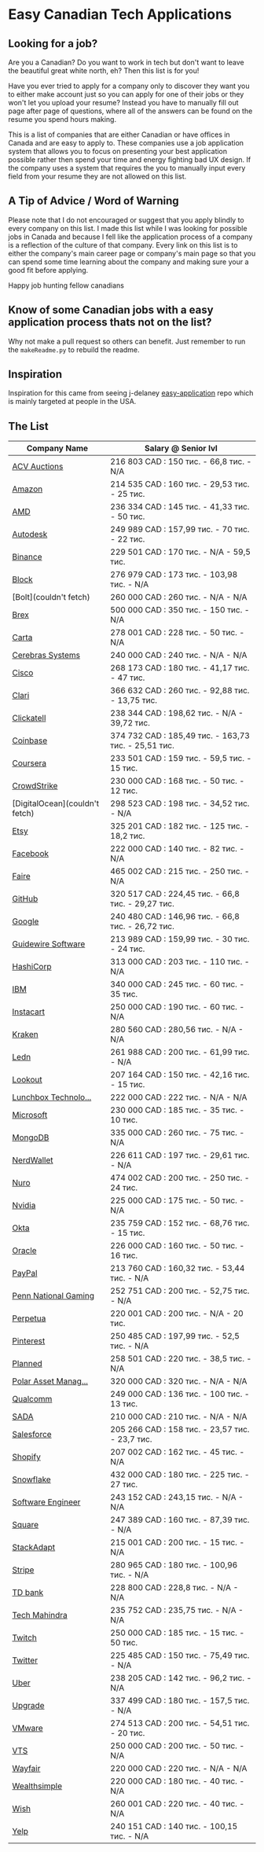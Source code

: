 # Easy Canadian Tech Applications

## Looking for a job?
Are you a Canadian? Do you want to work in tech but don't want to leave the beautiful great white north, eh? Then this list is for you!

Have you ever tried to apply for a company only to discover they want you to either make account just so you can apply for one of their jobs or they won't let you upload your resume? Instead you have to manually fill out page after page of questions, where all of the answers can be found on the resume you spend hours making.

This is a list of companies that are either Canadian or have offices in Canada and are easy to apply to. These companies use a job application system that allows you to focus on presenting your best application possible rather then spend your time and energy fighting bad UX design. If the company uses a system that requires the you to manually input every field from your resume they are not allowed on this list.

## A Tip of Advice / Word of Warning
Please note that I do not encouraged or suggest that you apply blindly to every company on this list. I made this list while I was looking for possible jobs in Canada and because I fell like the application process of a company is a reflection of the culture of that company. Every link on this list is to either the company's main career page or company's main page so that you can spend some time learning about the company and making sure your a good fit before applying.

Happy job hunting fellow canadians

## Know of some Canadian jobs with a easy application process thats not on the list? 
Why not make a pull request so others can benefit. Just remember to run the ```makeReadme.py``` to rebuild the readme.

## Inspiration 
Inspiration for this came from seeing j-delaney [easy-application](https://github.com/j-delaney/easy-application) repo which is mainly targeted at people in the USA. 


## 
## The List
<!-- BEGIN DATA -->
| Company Name | Salary @ Senior lvl |
| --- | --- |
| [ACV Auctions](https://www.acvauctions.com/careers) | 216 803 CAD : 150 тис. - 66,8 тис. - N/A |
| [Amazon](https://www.amazon.jobs/) | 214 535 CAD : 160 тис. - 29,53 тис. - 25 тис. |
| [AMD](https://careers.amd.com/) | 236 334 CAD : 145 тис. - 41,33 тис. - 50 тис. |
| [Autodesk](https://www.autodesk.com/careers/overview) | 249 989 CAD : 157,99 тис. - 70 тис. - 22 тис. |
| [Binance](https://www.binance.com/en/careers/job-openings) | 229 501 CAD : 170 тис. - N/A - 59,5 тис. |
| [Block](https://block.xyz/careers) | 276 979 CAD : 173 тис. - 103,98 тис. - N/A |
| [Bolt](couldn't fetch) | 260 000 CAD : 260 тис. - N/A - N/A |
| [Brex](https://www.brex.com/careers) | 500 000 CAD : 350 тис. - 150 тис. - N/A |
| [Carta](https://carta.com/careers/) | 278 001 CAD : 228 тис. - 50 тис. - N/A |
| [Cerebras Systems](https://www.cerebras.net/join-us/) | 240 000 CAD : 240 тис. - N/A - N/A |
| [Cisco](https://www.cisco.com/c/en/us/about/careers.html) | 268 173 CAD : 180 тис. - 41,17 тис. - 47 тис. |
| [Clari](https://www.clari.com/careers/) | 366 632 CAD : 260 тис. - 92,88 тис. - 13,75 тис. |
| [Clickatell](https://www.clickatell.com/jobs/) | 238 344 CAD : 198,62 тис. - N/A - 39,72 тис. |
| [Coinbase](https://www.coinbase.com/careers) | 374 732 CAD : 185,49 тис. - 163,73 тис. - 25,51 тис. |
| [Coursera](https://about.coursera.org/careers) | 233 501 CAD : 159 тис. - 59,5 тис. - 15 тис. |
| [CrowdStrike](https://www.crowdstrike.com/careers/) | 230 000 CAD : 168 тис. - 50 тис. - 12 тис. |
| [DigitalOcean](couldn't fetch) | 298 523 CAD : 198 тис. - 34,52 тис. - N/A |
| [Etsy](https://careers.etsy.com/) | 325 201 CAD : 182 тис. - 125 тис. - 18,2 тис. |
| [Facebook](https://www.metacareers.com/) | 222 000 CAD : 140 тис. - 82 тис. - N/A |
| [Faire](https://www.faire.com/en-ca/careers) | 465 002 CAD : 215 тис. - 250 тис. - N/A |
| [GitHub](https://github.com/about/careers) | 320 517 CAD : 224,45 тис. - 66,8 тис. - 29,27 тис. |
| [Google](https://careers.google.com/jobs/) | 240 480 CAD : 146,96 тис. - 66,8 тис. - 26,72 тис. |
| [Guidewire Software](https://careers.guidewire.com/) | 213 989 CAD : 159,99 тис. - 30 тис. - 24 тис. |
| [HashiCorp](https://www.hashicorp.com/careers) | 313 000 CAD : 203 тис. - 110 тис. - N/A |
| [IBM](https://www.ibm.com/careers/uk-en/search/%3Ffilters%3Dprimary_country:DZ,primary_country:AT,primary_country:BE,primary_country:BG,primary_country:HR,primary_country:CY,primary_country:CZ,primary_country:DK,primary_country:EG,primary_country:FI,primary_country:FR,primary_country:DE,primary_country:GH,primary_country:GR,primary_country:HU,primary_country:IE,primary_country:IL,primary_country:IT,primary_country:KE,primary_country:LV,primary_country:LT,primary_country:MA,primary_country:NL,primary_country:NG,primary_country:NO,primary_country:PK,primary_country:PL,primary_country:PT,primary_country:QA,primary_country:RO,primary_country:SA,primary_country:RS,primary_country:SK,primary_country:SI,primary_country:ZA,primary_country:ES,primary_country:SE,primary_country:CH,primary_country:TN,primary_country:TR,primary_country:AE,primary_country:GB) | 340 000 CAD : 245 тис. - 60 тис. - 35 тис. |
| [Instacart](https://instacart.careers/current-openings/) | 250 000 CAD : 190 тис. - 60 тис. - N/A |
| [Kraken](https://www.kraken.com/careers) | 280 560 CAD : 280,56 тис. - N/A - N/A |
| [Ledn](https://ledn.io/careers) | 261 988 CAD : 200 тис. - 61,99 тис. - N/A |
| [Lookout](https://lookoutsociety.ca/careers/) | 207 164 CAD : 150 тис. - 42,16 тис. - 15 тис. |
| [Lunchbox Technolo...](https://lunchbox.io/careers) | 222 000 CAD : 222 тис. - N/A - N/A |
| [Microsoft](https://careers.microsoft.com/) | 230 000 CAD : 185 тис. - 35 тис. - 10 тис. |
| [MongoDB](https://www.mongodb.com/careers) | 335 000 CAD : 260 тис. - 75 тис. - N/A |
| [NerdWallet](https://www.nerdwallet.com/careers/teams) | 226 611 CAD : 197 тис. - 29,61 тис. - N/A |
| [Nuro](https://www.nuro.ai/careers) | 474 002 CAD : 200 тис. - 250 тис. - 24 тис. |
| [Nvidia](https://www.nvidia.com/en-us/about-nvidia/careers/) | 225 000 CAD : 175 тис. - 50 тис. - N/A |
| [Okta](https://www.okta.com/company/careers/) | 235 759 CAD : 152 тис. - 68,76 тис. - 15 тис. |
| [Oracle](https://www.oracle.com/careers/) | 226 000 CAD : 160 тис. - 50 тис. - 16 тис. |
| [PayPal](https://careers.pypl.com/home/) | 213 760 CAD : 160,32 тис. - 53,44 тис. - N/A |
| [Penn National Gaming](https://www.pennentertainment.com/careers) | 252 751 CAD : 200 тис. - 52,75 тис. - N/A |
| [Perpetua](https://perpetua.io/) | 220 001 CAD : 200 тис. - N/A - 20 тис. |
| [Pinterest](https://www.pinterestcareers.com/) | 250 485 CAD : 197,99 тис. - 52,5 тис. - N/A |
| [Planned](https://planned.com/careers) | 258 501 CAD : 220 тис. - 38,5 тис. - N/A |
| [Polar Asset Manag...](https://polaramp.com/talent/) | 320 000 CAD : 320 тис. - N/A - N/A |
| [Qualcomm](https://www.qualcomm.com/company/careers) | 249 000 CAD : 136 тис. - 100 тис. - 13 тис. |
| [SADA](https://sada.com/careers-cloud-computing-business-solutions/) | 210 000 CAD : 210 тис. - N/A - N/A |
| [Salesforce](https://www.salesforce.com/company/careers/) | 205 266 CAD : 158 тис. - 23,57 тис. - 23,7 тис. |
| [Shopify](https://www.shopify.com/ca/careers) | 207 002 CAD : 162 тис. - 45 тис. - N/A |
| [Snowflake](https://careers.snowflake.com/) | 432 000 CAD : 180 тис. - 225 тис. - 27 тис. |
| [Software Engineer](https://www.computerscience.org/careers/software-engineer/) | 243 152 CAD : 243,15 тис. - N/A - N/A |
| [Square](https://careers.squareup.com/ca/en) | 247 389 CAD : 160 тис. - 87,39 тис. - N/A |
| [StackAdapt](https://www.stackadapt.com/careers) | 215 001 CAD : 200 тис. - 15 тис. - N/A |
| [Stripe](https://stripe.com/jobs/search) | 280 965 CAD : 180 тис. - 100,96 тис. - N/A |
| [TD bank](https://jobs.td.com/en-CA/) | 228 800 CAD : 228,8 тис. - N/A - N/A |
| [Tech Mahindra](https://careers.techmahindra.com/) | 235 752 CAD : 235,75 тис. - N/A - N/A |
| [Twitch](https://www.twitch.tv/jobs/) | 250 000 CAD : 185 тис. - 15 тис. - 50 тис. |
| [Twitter](https://careers.twitter.com/) | 225 485 CAD : 150 тис. - 75,49 тис. - N/A |
| [Uber](https://www.uber.com/us/en/careers/) | 238 205 CAD : 142 тис. - 96,2 тис. - N/A |
| [Upgrade](https://www.upgrade.com/careers/) | 337 499 CAD : 180 тис. - 157,5 тис. - N/A |
| [VMware](https://careers.vmware.com/careers-home/) | 274 513 CAD : 200 тис. - 54,51 тис. - 20 тис. |
| [VTS](https://www.vts.com/careers) | 250 000 CAD : 200 тис. - 50 тис. - N/A |
| [Wayfair](https://www.aboutwayfair.com/careers) | 220 000 CAD : 220 тис. - N/A - N/A |
| [Wealthsimple](https://www.wealthsimple.com/en-ca/careers) | 220 000 CAD : 180 тис. - 40 тис. - N/A |
| [Wish](https://www.wish.com/careers) | 260 001 CAD : 220 тис. - 40 тис. - N/A |
| [Yelp](https://www.yelp.careers/) | 240 151 CAD : 140 тис. - 100,15 тис. - N/A |
